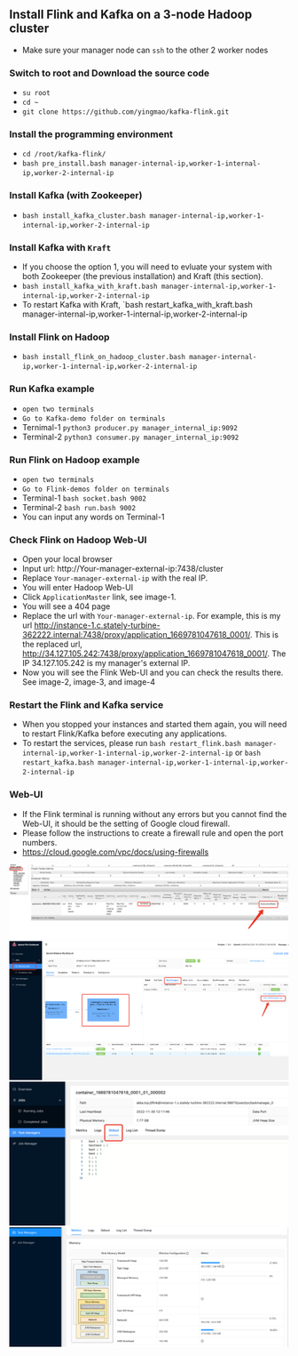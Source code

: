 
## Install Flink and Kafka on a 3-node Hadoop cluster


- Make sure your manager node can `ssh` to the other 2 worker nodes

### Switch to root and Download the source code

- `su root`
- `cd ~`
- `git clone https://github.com/yingmao/kafka-flink.git`

### Install the programming environment

- `cd /root/kafka-flink/`
- `bash pre_install.bash manager-internal-ip,worker-1-internal-ip,worker-2-internal-ip`

### Install Kafka (with Zookeeper)

- `bash install_kafka_cluster.bash manager-internal-ip,worker-1-internal-ip,worker-2-internal-ip`

### Install Kafka with `Kraft`

- If you choose the option 1, you will need to evluate your system with both Zookeeper (the previous installation) and Kraft (this section).
- `bash install_kafka_with_kraft.bash manager-internal-ip,worker-1-internal-ip,worker-2-internal-ip`
- To restart Kafka with Kraft, `bash restart_kafka_with_kraft.bash manager-internal-ip,worker-1-internal-ip,worker-2-internal-ip

### Install Flink on Hadoop

- `bash install_flink_on_hadoop_cluster.bash manager-internal-ip,worker-1-internal-ip,worker-2-internal-ip`

### Run Kafka example

- `open two terminals`
- `Go to Kafka-demo folder on terminals`
- Ternimal-1 `python3 producer.py manager_internal_ip:9092`
- Terminal-2 `python3 consumer.py manager_internal_ip:9092`

### Run Flink on Hadoop example

- `open two terminals`
- `Go to Flink-demos folder on terminals`
- Terminal-1 `bash socket.bash 9002`  
- Terminal-2 `bash run.bash 9002`
- You can input any words on Terminal-1

### Check Flink on Hadoop Web-UI

- Open your local browser
- Input url: http://Your-manager-external-ip:7438/cluster   
- Replace `Your-manager-external-ip` with the real IP.
- You will enter Hadoop Web-UI
- Click `ApplicationMaster` link, see image-1.
- You will see a 404 page
- Replace the url with `Your-manager-external-ip`. For example, this is my url http://instance-1.c.stately-turbine-362222.internal:7438/proxy/application_1669781047618_0001/. This is the replaced url, http://34.127.105.242:7438/proxy/application_1669781047618_0001/. The IP 34.127.105.242 is my manager's external IP.
- Now you will see the Flink Web-UI and you can check the results there. See image-2, image-3, and image-4

### Restart the Flink and Kafka service

- When you stopped your instances and started them again, you will need to restart Flink/Kafka before executing any applications.
- To restart the services, please run `bash restart_flink.bash manager-internal-ip,worker-1-internal-ip,worker-2-internal-ip` or `bash restart_kafka.bash manager-internal-ip,worker-1-internal-ip,worker-2-internal-ip`

### Web-UI

- If the Flink terminal is running without any errors but you cannot find the Web-UI, it should be the setting of Google cloud firewall.
- Please follow the instructions to create a firewall rule and open the port numbers.
- https://cloud.google.com/vpc/docs/using-firewalls

![](1.png)
![](2.png)
![](3.png)
![](4.jpg)
